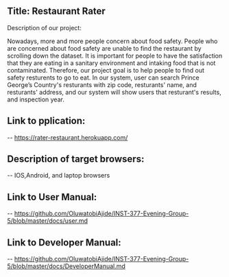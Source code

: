 
## Title: Restaurant Rater
 Description of our project:
  
   Nowadays, more and more people concern about food safety. People who are concerned about food safety are unable to find the restaurant by scrolling down the dataset. It is important for people to have the satisfaction that they are eating in a sanitary environment and intaking food that is not contaminated. Therefore, our project goal is to help people to find out safety resturents to go to eat. In our system, user can search Prince George’s Country's resturants with zip code, resturants' name, and resturants' address, and our system will show users that resturant's results, and inspection year.

## Link to pplication:
 -- https://rater-restaurant.herokuapp.com/
##  Description of target browsers:   
--  IOS,Android, and laptop browsers
## Link to User Manual: 
-- https://github.com/OluwatobiAjide/INST-377-Evening-Group-5/blob/master/docs/user.md
## Link to Developer Manual: 
-- https://github.com/OluwatobiAjide/INST-377-Evening-Group-5/blob/master/docs/DeveloperManual.md
